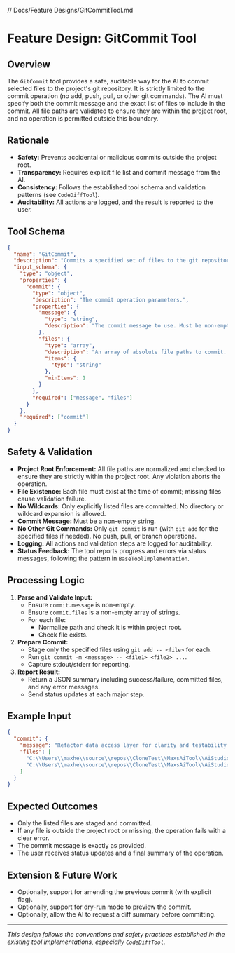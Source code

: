 ﻿// Docs/Feature Designs/GitCommitTool.md

# Feature Design: GitCommit Tool

## Overview
The `GitCommit` tool provides a safe, auditable way for the AI to commit selected files to the project's git repository. It is strictly limited to the commit operation (no add, push, pull, or other git commands). The AI must specify both the commit message and the exact list of files to include in the commit. All file paths are validated to ensure they are within the project root, and no operation is permitted outside this boundary.

## Rationale
- **Safety:** Prevents accidental or malicious commits outside the project root.
- **Transparency:** Requires explicit file list and commit message from the AI.
- **Consistency:** Follows the established tool schema and validation patterns (see `CodeDiffTool`).
- **Auditability:** All actions are logged, and the result is reported to the user.

## Tool Schema
```json
{
  "name": "GitCommit",
  "description": "Commits a specified set of files to the git repository with a provided commit message. Only files within the project root may be committed. No other git operations are permitted.",
  "input_schema": {
    "type": "object",
    "properties": {
      "commit": {
        "type": "object",
        "description": "The commit operation parameters.",
        "properties": {
          "message": {
            "type": "string",
            "description": "The commit message to use. Must be non-empty."
          },
          "files": {
            "type": "array",
            "description": "An array of absolute file paths to commit. Each must be within the project root.",
            "items": {
              "type": "string"
            },
            "minItems": 1
          }
        },
        "required": ["message", "files"]
      }
    },
    "required": ["commit"]
  }
}
```

## Safety & Validation
- **Project Root Enforcement:** All file paths are normalized and checked to ensure they are strictly within the project root. Any violation aborts the operation.
- **File Existence:** Each file must exist at the time of commit; missing files cause validation failure.
- **No Wildcards:** Only explicitly listed files are committed. No directory or wildcard expansion is allowed.
- **Commit Message:** Must be a non-empty string.
- **No Other Git Commands:** Only `git commit` is run (with `git add` for the specified files if needed). No push, pull, or branch operations.
- **Logging:** All actions and validation steps are logged for auditability.
- **Status Feedback:** The tool reports progress and errors via status messages, following the pattern in `BaseToolImplementation`.

## Processing Logic
1. **Parse and Validate Input:**
    - Ensure `commit.message` is non-empty.
    - Ensure `commit.files` is a non-empty array of strings.
    - For each file:
        - Normalize path and check it is within project root.
        - Check file exists.
2. **Prepare Commit:**
    - Stage only the specified files using `git add -- <file>` for each.
    - Run `git commit -m <message> -- <file1> <file2> ...`.
    - Capture stdout/stderr for reporting.
3. **Report Result:**
    - Return a JSON summary including success/failure, committed files, and any error messages.
    - Send status updates at each major step.

## Example Input
```json
{
  "commit": {
    "message": "Refactor data access layer for clarity and testability.",
    "files": [
      "C:\\Users\\maxhe\\source\\repos\\CloneTest\\MaxsAiTool\\AiStudio4\\Core\\Data\\Repository.cs",
      "C:\\Users\\maxhe\\source\\repos\\CloneTest\\MaxsAiTool\\AiStudio4\\Core\\Data\\UnitOfWork.cs"
    ]
  }
}
```

## Expected Outcomes
- Only the listed files are staged and committed.
- If any file is outside the project root or missing, the operation fails with a clear error.
- The commit message is exactly as provided.
- The user receives status updates and a final summary of the operation.

## Extension & Future Work
- Optionally, support for amending the previous commit (with explicit flag).
- Optionally, support for dry-run mode to preview the commit.
- Optionally, allow the AI to request a diff summary before committing.

---
*This design follows the conventions and safety practices established in the existing tool implementations, especially `CodeDiffTool`.*